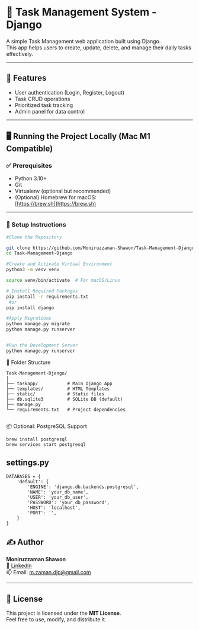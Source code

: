 # 📝 Task Management System - Django

A simple Task Management web application built using Django.  
This app helps users to create, update, delete, and manage their daily tasks effectively.

---

## 🚀 Features

- User authentication (Login, Register, Logout)
- Task CRUD operations
- Prioritized task tracking
- Admin panel for data control

---

## 🖥️ Running the Project Locally (Mac M1 Compatible)

### ✅ Prerequisites

- Python 3.10+
- Git
- Virtualenv (optional but recommended)
- (Optional) Homebrew for macOS:  
  [https://brew.sh](https://brew.sh)

---

### 🔧 Setup Instructions


```bash
#Clone the Repository

git clone https://github.com/Moniruzzaman-Shawon/Task-Management-Django.git
cd Task-Management-Django

#Create and Activate Virtual Environment
python3 -m venv venv

source venv/bin/activate  # For macOS/Linux

# Install Required Packages
pip install -r requirements.txt
 #or 
pip install django

#Apply Migrations
python manage.py migrate
python manage.py runserver


#Run the Development Server
python manage.py runserver
```


📁 Folder Structure
```
Task-Management-Django/
│
├── taskapp/           # Main Django App
├── templates/         # HTML Templates
├── static/            # Static files
├── db.sqlite3         # SQLite DB (default)
├── manage.py
└── requirements.txt   # Project dependencies


```


📦 Optional: PostgreSQL Support
```
brew install postgresql
brew services start postgresql
```

## settings.py
```
DATABASES = {
    'default': {
        'ENGINE': 'django.db.backends.postgresql',
        'NAME': 'your_db_name',
        'USER': 'your_db_user',
        'PASSWORD': 'your_db_password',
        'HOST': 'localhost',
        'PORT': '',
    }
}

```

## ✍️ Author

**Moniruzzaman Shawon**  
🔗 [LinkedIn](https://www.linkedin.com/in/moniruzzamanshawon/)  
📫 Email: m.zaman.djp@gmail.com

---

## 📃 License

This project is licensed under the **MIT License**.  
Feel free to use, modify, and distribute it.
